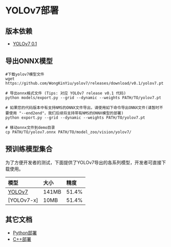 # YOLOv7部署

## 版本依赖

- [YOLOv7 0.1](https://github.com/WongKinYiu/yolov7/releases/tag/v0.1)


## 导出ONNX模型

```
#下载yolov7模型文件
wget https://github.com/WongKinYiu/yolov7/releases/download/v0.1/yolov7.pt

# 导出onnx格式文件 (Tips: 对应 YOLOv7 release v0.1 代码)
python models/export.py --grid --dynamic --weights PATH/TO/yolov7.pt

# 如果您的代码版本中有支持NMS的ONNX文件导出，请使用如下命令导出ONNX文件(请暂时不要使用 "--end2end"，我们后续将支持带有NMS的ONNX模型的部署)
python export.py --grid --dynamic --weights PATH/TO/yolov7.pt

# 移动onnx文件到demo目录
cp PATH/TO/yolov7.onnx PATH/TO/model_zoo/vision/yolov7/
```

## 预训练模型集合

为了方便开发者的测试，下面提供了YOLOv7导出的各系列模型，开发者可直接下载使用。

| 模型 | 大小 | 精度 |
| :--- | :--- | :--- |
| [YOLOv7](https://bj.bcebos.com/paddlehub/fastdeploy/yolov7.onnx) | 141MB | 51.4% |
| [YOLOv7-x] | 10MB | 51.4% |


## 其它文档

- [Python部署](python)
- [C++部署](cpp)
